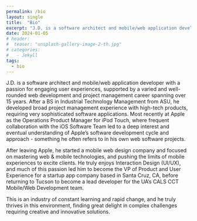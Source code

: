 ```yaml
---
permalink: /bio
layout: single
title:  "Bio"
excerpt: "J.D. is a software architect and mobile/web application developer with a passion for engaging user experiences..."
date: 2024-01-05
# header:
#  teaser: "unsplash-gallery-image-2-th.jpg"
# categories: 
#   - Jekyll
tags:
  - bio
---
```


J.D. is a software architect and mobile/web application developer with a passion for engaging user experiences, supported by a varied and well-rounded web development and project management career spanning over 15 years. After a BS in Industrial Technology Management from ASU, he developed broad project management experience with high-tech products, requiring very sophisticated software applications. Most recently at Apple as the Operations Product Manager for iPod Touch, where frequent collaboration with the iOS Software Team led to a deep interest and eventual understanding of Apple’s software development cycle and approach - something he often refers to in his own web software projects.

After leaving Apple, he started a mobile web design company and focused on mastering web & mobile technologies, and pushing the limits of mobile experiences to excite clients. He truly enjoys Interaction Design (UI/UX), and much of this passion led him to become the VP of Product and User Experience for a startup app company based in Santa Cruz, CA, before returning to Tucson to become a lead developer for the UA’s CALS CCT Mobile/Web Development team.

This is an industry of constant learning and rapid change, and he truly thrives in this environment, finding great delight in complex challenges requiring creative and innovative solutions.
